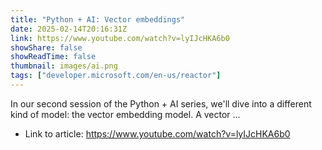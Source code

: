```yaml
---
title: "Python + AI: Vector embeddings"
date: 2025-02-14T20:16:31Z
link: https://www.youtube.com/watch?v=lyIJcHKA6b0
showShare: false
showReadTime: false
thumbnail: images/ai.png
tags: ["developer.microsoft.com/en-us/reactor"]
---
```

In our second session of the Python + AI series, we'll dive into a different kind of model: the vector embedding model. A vector ...

- Link to article: https://www.youtube.com/watch?v=lyIJcHKA6b0